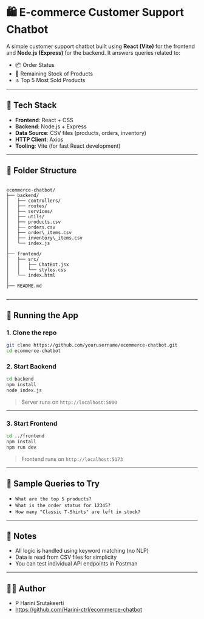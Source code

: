 
# 🛍️ E-commerce Customer Support Chatbot

A simple customer support chatbot built using **React (Vite)** for the frontend and **Node.js (Express)** for the backend. It answers queries related to:

- 📦 Order Status
- 👕 Remaining Stock of Products
- 🔝 Top 5 Most Sold Products

---

## 🔧 Tech Stack

- **Frontend**: React + CSS
- **Backend**: Node.js + Express
- **Data Source**: CSV files (products, orders, inventory)
- **HTTP Client**: Axios
- **Tooling**: Vite (for fast React development)

---

## 📁 Folder Structure

```

ecommerce-chatbot/
├── backend/
│   ├── controllers/
│   ├── routes/
│   ├── services/
│   ├── utils/
│   ├── products.csv
│   ├── orders.csv
│   ├── order\_items.csv
│   ├── inventory\_items.csv
│   └── index.js
│
├── frontend/
│   ├── src/
│   │   ├── ChatBot.jsx
│   │   └── styles.css
│   └── index.html
│
├── README.md


````

---

## 🚀 Running the App

### 1. Clone the repo
```bash
git clone https://github.com/yourusername/ecommerce-chatbot.git
cd ecommerce-chatbot
````

### 2. Start Backend

```bash
cd backend
npm install
node index.js
```

> Server runs on `http://localhost:5000`

---

### 3. Start Frontend

```bash
cd ../frontend
npm install
npm run dev
```

> Frontend runs on `http://localhost:5173`

---

## 🤖 Sample Queries to Try

* `What are the top 5 products?`
* `What is the order status for 12345?`
* `How many "Classic T-Shirts" are left in stock?`

---

## 📌 Notes

* All logic is handled using keyword matching (no NLP)
* Data is read from CSV files for simplicity
* You can test individual API endpoints in Postman

---

## 🧑‍💻 Author

* P Harini Srutakeerti
* https://github.com/Harini-ctrl/ecommerce-chatbot


